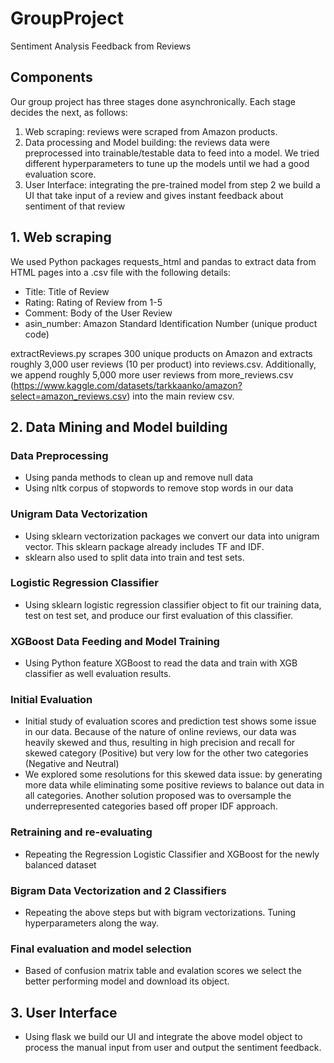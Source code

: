 # GroupProject

Sentiment Analysis Feedback from Reviews

## Components

Our group project has three stages done asynchronically. Each stage decides the next, as follows:
1. Web scraping: reviews were scraped from Amazon products.
2. Data processing and Model building: the reviews data were preprocessed into trainable/testable data to feed into a model. We tried different hyperparameters to tune up the models until we had a good evaluation score.
3. User Interface: integrating the pre-trained model from step 2 we build a UI that take input of a review and gives instant feedback about sentiment of that review

## 1. Web scraping

We used Python packages requests_html and pandas to extract data from HTML pages into a .csv file with the following details:

- Title: Title of Review
- Rating: Rating of Review from 1-5
- Comment: Body of the User Review
- asin_number: Amazon Standard Identification Number (unique product code)

extractReviews.py scrapes 300 unique products on Amazon and extracts roughly 3,000 user reviews (10 per product) into reviews.csv. Additionally, we append roughly 5,000 more user reviews from more_reviews.csv (https://www.kaggle.com/datasets/tarkkaanko/amazon?select=amazon_reviews.csv) into the main review csv. 

## 2. Data Mining and Model building

### Data Preprocessing
- Using panda methods to clean up and remove null data
- Using nltk corpus of stopwords to remove stop words in our data

### Unigram Data Vectorization
- Using sklearn vectorization packages we convert our data into unigram vector. This sklearn package already includes TF and IDF.
- sklearn also used to split data into train and test sets.

### Logistic Regression Classifier
- Using sklearn logistic regression classifier object to fit our training data, test on test set, and produce our first evaluation of this classifier.

### XGBoost Data Feeding and Model Training
- Using Python feature XGBoost to read the data and train with XGB classifier as well evaluation results.

### Initial Evaluation
- Initial study of evaluation scores and prediction test shows some issue in our data. Because of the nature of online reviews, our data was heavily skewed and thus, resulting in high precision and recall for skewed category (Positive) but very low for the other two categories (Negative and Neutral)
- We explored some resolutions for this skewed data issue: by generating more data while eliminating some positive reviews to balance out data in all categories. Another solution proposed was to oversample the underrepresented categories based off proper IDF approach.

### Retraining and re-evaluating
- Repeating the Regression Logistic Classifier and XGBoost for the newly balanced dataset

### Bigram Data Vectorization and 2 Classifiers
- Repeating the above steps but with bigram vectorizations. Tuning hyperparameters along the way.

### Final evaluation and model selection
- Based of confusion matrix table and evalation scores we select the better performing model and download its object.

## 3. User Interface
- Using flask we build our UI and integrate the above model object to process the manual input from user and output the sentiment feedback.

